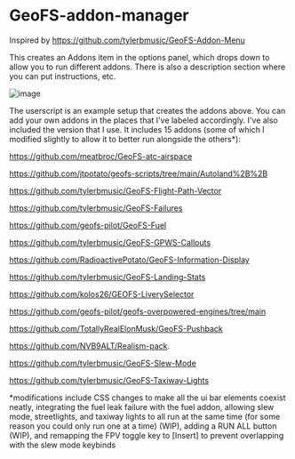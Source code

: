 # GeoFS-addon-manager
Inspired by https://github.com/tylerbmusic/GeoFS-Addon-Menu

This creates an Addons item in the options panel, which drops down to allow you to run different addons. There is also a description section where you can put instructions, etc.

![image](https://github.com/user-attachments/assets/da122b15-1bf9-44ac-9264-9622cf767246)

The userscript is an example setup that creates the addons above. You can add your own addons in the places that I've labeled accordingly.
I've also included the version that I use. It includes 15 addons (some of which I modified slightly to allow it to better run alongside the others*):

https://github.com/meatbroc/GeoFS-atc-airspace

https://github.com/jtpotato/geofs-scripts/tree/main/Autoland%2B%2B

https://github.com/tylerbmusic/GeoFS-Flight-Path-Vector

https://github.com/tylerbmusic/GeoFS-Failures

https://github.com/geofs-pilot/GeoFS-Fuel

https://github.com/tylerbmusic/GeoFS-GPWS-Callouts

https://github.com/RadioactivePotato/GeoFS-Information-Display

https://github.com/tylerbmusic/GeoFS-Landing-Stats

https://github.com/kolos26/GEOFS-LiverySelector

https://github.com/geofs-pilot/geofs-overpowered-engines/tree/main

https://github.com/TotallyRealElonMusk/GeoFS-Pushback

https://github.com/NVB9ALT/Realism-pack.

https://github.com/tylerbmusic/GeoFS-Slew-Mode

https://github.com/tylerbmusic/GeoFS-Taxiway-Lights

*modifications include CSS changes to make all the ui bar elements coexist neatly, integrating the fuel leak failure with the fuel addon, allowing slew mode, streetlights, and taxiway lights to all run at the same time (for some reason you could only run one at a time) (WIP), adding a RUN ALL button (WIP), and remapping the FPV toggle key to [Insert] to prevent overlapping with the slew mode keybinds
